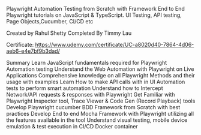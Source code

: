 Playwright Automation Testing from Scratch with Framework
End to End Playwright tutorials on JavaScript &amp; TypeScript. UI Testing, API testing, Page Objects,Cucumber, CI/CD etc

Created by Rahul Shetty
Completed By Timmy Lau

Certificate: https://www.udemy.com/certificate/UC-a8020d40-7864-4d06-aeb6-e4e7bf9b3dad/

Summary
Learn JavaScript fundamentals required for Playwright Automation testing
Understand the Web Automation with Playwright on Live Applications
Comprehensive knowledge on all Playwright Methods and their usage with examples
Learn How to make API calls with in UI Automation tests to perform smart automation
Understand how to Intercept Network/API requests & responses with Playwright
Get Familiar with Playwright Inspector tool, Trace Viewer & Code Gen (Record Playback) tools
Develop Playwright cucumber BDD Framework from Scratch with best practices
Develop End to end Mocha Framework with Playwright utilizing all the features available in the tool
Understand visual testing, mobile device emulation & test execution in CI/CD Docker container
